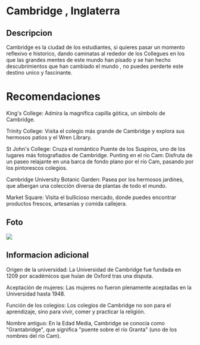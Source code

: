 # Cambridge , Inglaterra 

## Descripcion 

Cambridge es la ciudad de los estudiantes, si quieres pasar un momento reflexivo e historico, dando caminatas al rededor de los Collegues en los que las grandes mentes de este mundo han pisado y se han hecho descubrimientos que han cambiado el mundo , no puedes perderte este destino unico y fascinante.

# Recomendaciones 

King's College: Admira la magnífica capilla gótica, un símbolo de Cambridge.

Trinity College: Visita el colegio más grande de Cambridge y explora sus hermosos patios y el Wren Library.

St John's College: Cruza el romántico Puente de los Suspiros, uno de los lugares más fotografiados de Cambridge.
Punting en el río Cam: Disfruta de un paseo relajante en una barca de fondo plano por el río Cam, pasando por los pintorescos colegios.

Cambridge University Botanic Garden: Pasea por los hermosos jardines, que albergan una colección diversa de plantas de todo el mundo.

Market Square: Visita el bullicioso mercado, donde puedes encontrar productos frescos, artesanías y comida callejera.

## Foto

![](https://media.istockphoto.com/id/517235492/es/foto/universidad-de-cambridge-vista-superior.jpg?s=612x612&w=0&k=20&c=fwCS7uTTID46PRrTonF-XwfTgCgsxbATF2azStkEISM=)

## Informacion adicional
Origen de la universidad: La Universidad de Cambridge fue fundada en 1209 por académicos que huían de Oxford tras una disputa.

Aceptación de mujeres: Las mujeres no fueron plenamente aceptadas en la Universidad hasta 1948.

Función de los colegios: Los colegios de Cambridge no son para el aprendizaje, sino para vivir, comer y practicar la religión.

Nombre antiguo: En la Edad Media, Cambridge se conocía como "Grantabridge", que significa "puente sobre el río Granta" (uno de los nombres del río Cam).





